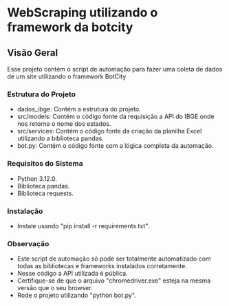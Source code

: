 # WebScraping utilizando o framework da botcity
## Visão Geral
Esse projeto contém o script de automação para fazer uma coleta de dados de um site utilizando o framework BotCity
### Estrutura do Projeto
* dados_ibge: Contém a estrutura do projeto.<br>
* src/models: Contém o código fonte da requisição a API do IBGE onde nos retorna o nome dos estados.<br>
* src/services: Contém o código fonte da criação da planilha Excel utilizando a biblioteca pandas.<br>
* bot.py: Contém o código fonte com a lógica completa da automação.

### Requisitos do Sistema
* Python 3.12.0.
* Biblioteca pandas.
* Biblioteca requests.

### Instalação
* Instale usando "pip install -r requirements.txt".

### Observação
* Este script de automação só pode ser totalmente automatizado com todas as bibliotecas e frameworks instalados corretamente. 
* Nesse código a API utilizada é pública.
* Certifique-se de que o arquivo "chromedriver.exe" esteja na mesma versão que o seu browser.
* Rode o projeto utilizando "python bot.py".
